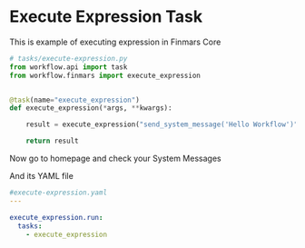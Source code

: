 # Execute Expression Task

This is example of executing expression in Finmars Core

```python
# tasks/execute-expression.py
from workflow.api import task
from workflow.finmars import execute_expression


@task(name="execute_expression")
def execute_expression(*args, **kwargs):

    result = execute_expression("send_system_message('Hello Workflow')")

    return result


```

Now go to homepage and check your System Messages

And its YAML file

```yaml
#execute-expression.yaml
---

execute_expression.run:
  tasks:
    - execute_expression
```